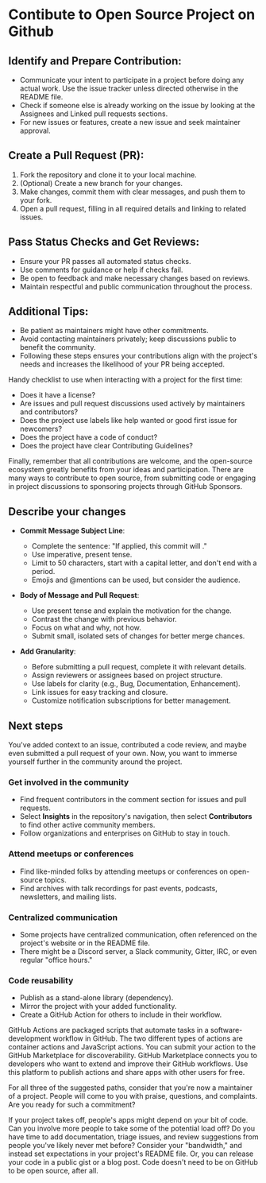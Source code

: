 # Contibute to Open Source Project on Github

## Identify and Prepare Contribution:
- Communicate your intent to participate in a project before doing any actual work. Use the issue tracker unless directed otherwise in the README file.
- Check if someone else is already working on the issue by looking at the Assignees and Linked pull requests sections.
- For new issues or features, create a new issue and seek maintainer approval.

## Create a Pull Request (PR):
1. Fork the repository and clone it to your local machine.
2. (Optional) Create a new branch for your changes.
3. Make changes, commit them with clear messages, and push them to your fork.
4. Open a pull request, filling in all required details and linking to related issues.

## Pass Status Checks and Get Reviews:
- Ensure your PR passes all automated status checks.
-  Use comments for guidance or help if checks fail.
- Be open to feedback and make necessary changes based on reviews.
- Maintain respectful and public communication throughout the process.

## Additional Tips:
- Be patient as maintainers might have other commitments.
- Avoid contacting maintainers privately; keep discussions public to benefit the community.
- Following these steps ensures your contributions align with the project's needs and increases the likelihood of your PR being accepted.

Handy checklist to use when interacting with a project for the first time:

- Does it have a license?
- Are issues and pull request discussions used actively by maintainers and contributors?
- Does the project use labels like help wanted or good first issue for newcomers?
- Does the project have a code of conduct?
- Does the project have clear Contributing Guidelines?

Finally, remember that all contributions are welcome, and the open-source ecosystem greatly benefits from your ideas and participation. There are many ways to contribute to open source, from submitting code or engaging in project discussions to sponsoring projects through GitHub Sponsors.

## Describe your changes

- **Commit Message Subject Line**:
  - Complete the sentence: "If applied, this commit will <your subject line here>."
  - Use imperative, present tense.
  - Limit to 50 characters, start with a capital letter, and don't end with a period.
  - Emojis and @mentions can be used, but consider the audience.

- **Body of Message and Pull Request**:
  - Use present tense and explain the motivation for the change.
  - Contrast the change with previous behavior.
  - Focus on what and why, not how.
  - Submit small, isolated sets of changes for better merge chances.

- **Add Granularity**:
  - Before submitting a pull request, complete it with relevant details.
  - Assign reviewers or assignees based on project structure.
  - Use labels for clarity (e.g., Bug, Documentation, Enhancement).
  - Link issues for easy tracking and closure.
  - Customize notification subscriptions for better management.
 
## Next steps

You've added context to an issue, contributed a code review, and maybe even submitted a pull request of your own. Now, you want to immerse yourself further in the community around the project.

### Get involved in the community

- Find frequent contributors in the comment section for issues and pull requests.
- Select **Insights** in the repository's navigation, then select **Contributors** to find other active community members.
- Follow organizations and enterprises on GitHub to stay in touch.

### Attend meetups or conferences

- Find like-minded folks by attending meetups or conferences on open-source topics.
- Find archives with talk recordings for past events, podcasts, newsletters, and mailing lists.

### Centralized communication

- Some projects have centralized communication, often referenced on the project's website or in the README file.
- There might be a Discord server, a Slack community, Gitter, IRC, or even regular "office hours."

### Code reusability

- Publish as a stand-alone library (dependency).
- Mirror the project with your added functionality.
- Create a GitHub Action for others to include in their workflow.

GitHub Actions are packaged scripts that automate tasks in a software-development workflow in GitHub. The two different types of actions are container actions and JavaScript actions. You can submit your action to the GitHub Marketplace for discoverability. GitHub Marketplace connects you to developers who want to extend and improve their GitHub workflows. Use this platform to publish actions and share apps with other users for free.

For all three of the suggested paths, consider that you're now a maintainer of a project. People will come to you with praise, questions, and complaints. Are you ready for such a commitment?

If your project takes off, people's apps might depend on your bit of code. Can you involve more people to take some of the potential load off? Do you have time to add documentation, triage issues, and review suggestions from people you've likely never met before? Consider your "bandwidth," and instead set expectations in your project's README file. Or, you can release your code in a public gist or a blog post. Code doesn't need to be on GitHub to be open source, after all.
